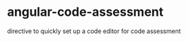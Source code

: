 angular-code-assessment
=======================

directive to quickly set up a code editor for code assessment
